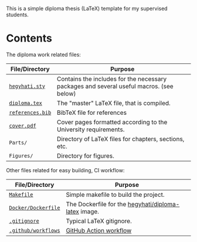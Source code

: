 This is a simple diploma thesis (LaTeX) template for my supervised students.

# Contents

The diploma work related files:

File/Directory  |  Purpose
----|----
[`hegyhati.sty`](hegyhati.sty)  |  Contains the includes for the necessary packages and several useful macros. (see below)
[`diploma.tex`](diploma.tex)  |  The "master" LaTeX file, that is compiled.
[`references.bib`](references.bib) | BibTeX file for references
[`cover.pdf`](cover.pdf) | Cover pages formatted according to the University requirements.
`Parts/` | Directory of LaTeX files for chapters, sections, etc.
`Figures/` | Directory for figures.

Other files related for easy building, CI workflow:

File/Directory  |  Purpose
----|----
[`Makefile`](Makefile)  |  Simple makefile to build the project.
[`Docker/Dockerfile`](Docker/Dockerfile)  |  The Dockerfile for the [hegyhati/diploma-latex](https://hub.docker.com/repository/docker/hegyhati/diploma-latex) image.
[`.gitignore`](.gitignore) | Typical LaTeX gitignore.
[`.github/workflows`](.github/workflows/) | [GitHub Action workflow](https://github.com/hegyhati/Diploma_Work_Template/actions) 

